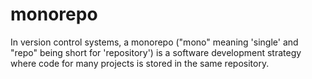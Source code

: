 # monorepo

In version control systems, a monorepo ("mono" meaning 'single' and "repo" being short for 'repository') is a software development strategy where code for many projects is stored in the same repository.
